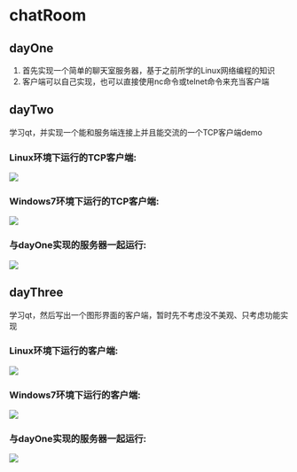 # chatRoom

## dayOne
1. 首先实现一个简单的聊天室服务器，基于之前所学的Linux网络编程的知识
2. 客户端可以自己实现，也可以直接使用nc命令或telnet命令来充当客户端

## dayTwo
学习qt，并实现一个能和服务端连接上并且能交流的一个TCP客户端demo

### Linux环境下运行的TCP客户端:
![](https://github.com/liu-jianhao/chatRoom/blob/master/dayTwo/communication.png)

### Windows7环境下运行的TCP客户端:
![](https://github.com/liu-jianhao/chatRoom/blob/master/dayTwo/communication2.png)

### 与dayOne实现的服务器一起运行:
![](https://github.com/liu-jianhao/chatRoom/blob/master/dayTwo/TcpClientV0.01.png)


## dayThree
学习qt，然后写出一个图形界面的客户端，暂时先不考虑没不美观、只考虑功能实现

### Linux环境下运行的客户端:
![](https://github.com/liu-jianhao/chatRoom/blob/master/dayThree/TcpClient.png)

### Windows7环境下运行的客户端:
![](https://github.com/liu-jianhao/chatRoom/blob/master/dayThree/TcpClient2.png)

### 与dayOne实现的服务器一起运行:
![](https://github.com/liu-jianhao/chatRoom/blob/master/dayThree/chatRoomV0.1.png)
